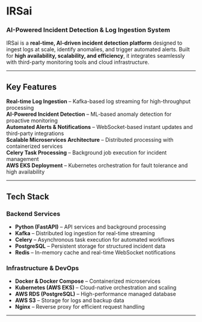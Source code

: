 # IRSai
### **AI-Powered Incident Detection & Log Ingestion System**  

IRSai is a **real-time, AI-driven incident detection platform** designed to ingest logs at scale, identify anomalies, and trigger automated alerts. Built for **high availability, scalability, and efficiency**, it integrates seamlessly with third-party monitoring tools and cloud infrastructure.  

---

## Key Features  
 **Real-time Log Ingestion** – Kafka-based log streaming for high-throughput processing  
 **AI-Powered Incident Detection** – ML-based anomaly detection for proactive monitoring  
 **Automated Alerts & Notifications** – WebSocket-based instant updates and third-party integrations  
 **Scalable Microservices Architecture** – Distributed processing with containerized services  
 **Celery Task Processing** – Background job execution for incident management  
 **AWS EKS Deployment** – Kubernetes orchestration for fault tolerance and high availability  

---

## Tech Stack  

### **Backend Services**  
- **Python (FastAPI)** – API services and background processing  
- **Kafka** – Distributed log ingestion for real-time streaming  
- **Celery** – Asynchronous task execution for automated workflows  
- **PostgreSQL** – Persistent storage for structured incident data  
- **Redis** – In-memory cache and real-time WebSocket notifications  

### **Infrastructure & DevOps**  
- **Docker & Docker Compose** – Containerized microservices  
- **Kubernetes (AWS EKS)** – Cloud-native orchestration and scaling  
- **AWS RDS (PostgreSQL)** – High-performance managed database  
- **AWS S3** – Storage for logs and backup data  
- **Nginx** – Reverse proxy for efficient request handling  

---
